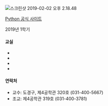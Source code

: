 ![스크린샷 2019-02-02 오후 2.18.48](https://i.imgur.com/w5Accuf.png)

[Python 공식 사이트](https://www.python.org/)


2019년 1학기

#### 교실
- 
-
-
-



#### 연락처
- 교수: 도경구, 제4공학관 320호 (031-400-5667)
- 조교: 제4공학관 319호 (031-400-3781)
